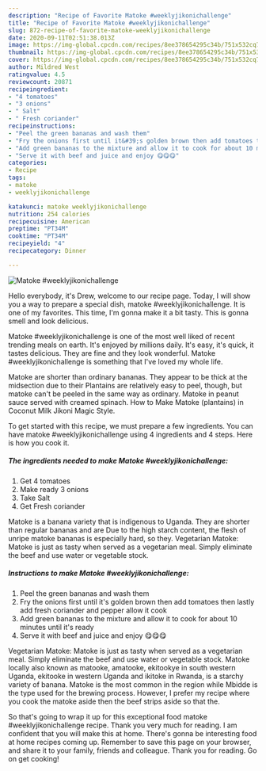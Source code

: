 ```yaml
---
description: "Recipe of Favorite Matoke #weeklyjikonichallenge"
title: "Recipe of Favorite Matoke #weeklyjikonichallenge"
slug: 872-recipe-of-favorite-matoke-weeklyjikonichallenge
date: 2020-09-11T02:51:38.013Z
image: https://img-global.cpcdn.com/recipes/8ee378654295c34b/751x532cq70/matoke-weeklyjikonichallenge-recipe-main-photo.jpg
thumbnail: https://img-global.cpcdn.com/recipes/8ee378654295c34b/751x532cq70/matoke-weeklyjikonichallenge-recipe-main-photo.jpg
cover: https://img-global.cpcdn.com/recipes/8ee378654295c34b/751x532cq70/matoke-weeklyjikonichallenge-recipe-main-photo.jpg
author: Mildred West
ratingvalue: 4.5
reviewcount: 20871
recipeingredient:
- "4 tomatoes"
- "3 onions"
- " Salt"
- " Fresh coriander"
recipeinstructions:
- "Peel the green bananas and wash them"
- "Fry the onions first until it&#39;s golden brown then add tomatoes then lastly add fresh coriander and pepper allow it cook"
- "Add green bananas to the mixture and allow it to cook for about 10 minutes until it&#39;s ready"
- "Serve it with beef and juice and enjoy 😋😋😋"
categories:
- Recipe
tags:
- matoke
- weeklyjikonichallenge

katakunci: matoke weeklyjikonichallenge 
nutrition: 254 calories
recipecuisine: American
preptime: "PT34M"
cooktime: "PT34M"
recipeyield: "4"
recipecategory: Dinner

---
```



![Matoke #weeklyjikonichallenge](https://img-global.cpcdn.com/recipes/8ee378654295c34b/751x532cq70/matoke-weeklyjikonichallenge-recipe-main-photo.jpg)

Hello everybody, it's Drew, welcome to our recipe page. Today, I will show you a way to prepare a special dish, matoke #weeklyjikonichallenge. It is one of my favorites. This time, I'm gonna make it a bit tasty. This is gonna smell and look delicious.

Matoke #weeklyjikonichallenge is one of the most well liked of recent trending meals on earth. It's enjoyed by millions daily. It's easy, it's quick, it tastes delicious. They are fine and they look wonderful. Matoke #weeklyjikonichallenge is something that I've loved my whole life.

Matoke are shorter than ordinary bananas. They appear to be thick at the midsection due to their Plantains are relatively easy to peel, though, but matoke can&#39;t be peeled in the same way as ordinary. Matoke in peanut sauce served with creamed spinach. How to Make Matoke (plantains) in Coconut Milk Jikoni Magic Style.


To get started with this recipe, we must prepare a few ingredients. You can have matoke #weeklyjikonichallenge using 4 ingredients and 4 steps. Here is how you cook it.

<!--inarticleads1-->

##### The ingredients needed to make Matoke #weeklyjikonichallenge:

1. Get 4 tomatoes
1. Make ready 3 onions
1. Take  Salt
1. Get  Fresh coriander


Matoke is a banana variety that is indigenous to Uganda. They are shorter than regular bananas and are Due to the high starch content, the flesh of unripe matoke bananas is especially hard, so they. Vegetarian Matoke: Matoke is just as tasty when served as a vegetarian meal. Simply eliminate the beef and use water or vegetable stock. 

<!--inarticleads2-->

##### Instructions to make Matoke #weeklyjikonichallenge:

1. Peel the green bananas and wash them
1. Fry the onions first until it&#39;s golden brown then add tomatoes then lastly add fresh coriander and pepper allow it cook
1. Add green bananas to the mixture and allow it to cook for about 10 minutes until it&#39;s ready
1. Serve it with beef and juice and enjoy 😋😋😋


Vegetarian Matoke: Matoke is just as tasty when served as a vegetarian meal. Simply eliminate the beef and use water or vegetable stock. Matoke locally also known as matooke, amatooke, ekitookye in south western Uganda, ekitooke in western Uganda and ikitoke in Rwanda, is a starchy variety of banana. Matoke is the most common in the region while Mbidde is the type used for the brewing process. However, I prefer my recipe where you cook the matoke aside then the beef strips aside so that the. 

So that's going to wrap it up for this exceptional food matoke #weeklyjikonichallenge recipe. Thank you very much for reading. I am confident that you will make this at home. There's gonna be interesting food at home recipes coming up. Remember to save this page on your browser, and share it to your family, friends and colleague. Thank you for reading. Go on get cooking!

